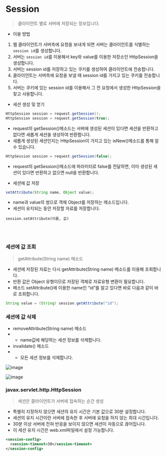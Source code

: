 Session
==
> 클라이언트 별로 서버에 저장되는 정보입니다.

- 이용 방법
1. 웹 클라이언트가 서버측에 요청을 보내게 되면 서버는 클라이언트를 식별하는 `session id`를 생성합니다.
2. 서버는 `session id`를 이용해서 key와 value를 이용한 저장소인 HttpSession을 생성합니다.
3. 서버는 session id를 저장하고 있는 쿠키를 생성하여 클라이언트에 전송합니다.
4. 클라이언트는 서버측에 요청을 보낼 때 session id를 가지고 있는 쿠키를 전송합니다.
5. 서버는 쿠키에 있는 session id를 이용해서 그 전 요청에서 생성한 HttpSession을 찾고 사용합니다.

- 세션 생성 및 얻기
```java
HttpSession session = request.getSession();
HttpSession session = request.getSession(true);
```
- request의 getSession()메소드는 서버에 생성된 세션이 있다면 세션을 반환하고 없다면 새롭게 세션을 생성하여 반환합니다.
- 새롭게 생성된 세션인지는 HttpSession이 가지고 있는 isNew()메소드를 통해 알 수 있습니다.

```java
HttpSession session = request.getSession(false);
```
- request의 getSession()메소드에 파라미터로 false를 전달하면, 이미 생성된 세션이 있다면 반환하고 없으면 null을 반환합니다.

- 세션에 값 저장
```java
setAttribute(String name, Object value);
```
- name과 value의 쌍으로 객체 Object를 저장하는 메소드입니다.
- 세션이 유지되는 동안 저장할 자료를 저장합니다.

`session.setAttribute(이름, 값)`

<br>
<br>


### 세션에 값 조회
> getAttribute(String name) 메소드

- 세션에 저장된 자료는 다시 getAttribute(String name) 메소드를 이용해 조회합니다.
- 반환 값은 Object 유형이므로 저장된 객체로 자료유형 변환이 필요합니다.
- 메소드 setAttribute()에 이용한 name인 “id”를 알고 있다면 바로 다음과 같이 바로 조회합니다.
```java
String value = (String) session.getAttribute("id");
```

### 세션에 값 삭제
- removeAttribute(String name) 메소드
- - name값에 해당하는 세션 정보를 삭제합니다.
- invalidate() 메소드
- - 모든 세션 정보를 삭제합니다.

![image](https://cphinf.pstatic.net/mooc/20180221_274/15191943441196AM5W_PNG/1.png)

![image](https://cphinf.pstatic.net/mooc/20180221_271/1519194381710ssK9b_PNG/2.png)

### javax.servlet.http.HttpSession

> 세션은 클라이언트가 서버에 접속하는 순간 생성

- 특별히 지정하지 않으면 세션의 유지 시간은 기본 값으로 30분 설정합니다.
- 세션의 유지 시간이란 서버에 접속한 후 서버에 요청을 하지 않는 최대 시간입니다.
- 30분 이상 서버에 전혀 반응을 보이지 않으면 세션이 자동으로 끊어집니다.
- 이 세션 유지 시간은 web.xml파일에서 설정 가능합니다.
```xml
<session-config>
  <session-timeout>30</session-timeout>
</session-config>
```
